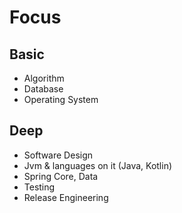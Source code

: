 # Focus

## Basic

- Algorithm
- Database
- Operating System

## Deep

- Software Design
- Jvm & languages on it (Java, Kotlin)
- Spring Core, Data
- Testing
- Release Engineering
